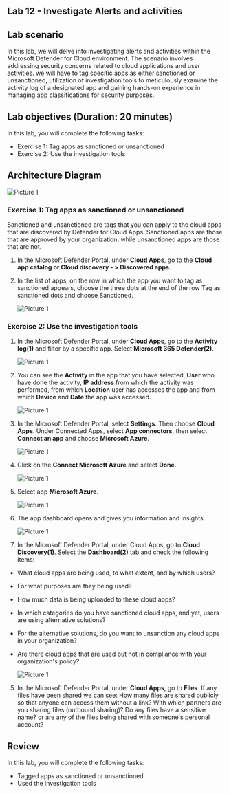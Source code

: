 ## Lab 12 - Investigate Alerts and activities

## Lab scenario

In this lab, we will delve into investigating alerts and activities within the Microsoft Defender for Cloud environment. The scenario involves addressing security concerns related to cloud applications and user activities. we will have to tag specific apps as either sanctioned or unsanctioned, utilization of investigation tools to meticulously examine the activity log of a designated app and gaining hands-on experience in managing app classifications for security purposes.

## Lab objectives (Duration: 20 minutes)

In this lab, you will complete the following tasks:
- Exercise 1: Tag apps as sanctioned or unsanctioned
- Exercise 2: Use the investigation tools

## Architecture Diagram

   ![Picture 1](../Media/lab12-arch.png)

### Exercise 1: Tag apps as sanctioned or unsanctioned

Sanctioned and unsanctioned are tags that you can apply to the cloud apps that are discovered by Defender for Cloud Apps. Sanctioned apps are those that are approved by your organization, while unsanctioned apps are those that are not.

1. In the Microsoft Defender Portal, under **Cloud Apps**, go to the **Cloud app catalog or Cloud discovery - > Discovered apps**.

2. In the list of apps, on the row in which the app you want to tag as sanctioned appears, choose the three dots at the end of the row Tag as sanctioned dots and choose Sanctioned.

   ![Picture 1](../Media/Alerts4.png)

### Exercise 2: Use the investigation tools

1. In the Microsoft Defender Portal, under **Cloud Apps**, go to the **Activity log(1)** and filter by a specific app. Select **Microsoft 365 Defender(2)**.

   ![Picture 1](../Media/Alerts5.png)

2. You can see the **Activity** in the app that you have selected, **User** who have done the activity, **IP address** from which the activity was performed, from which **Location** user has accesses the app and from which **Device** and **Date** the app was accessed.

   ![Picture 1](../Media/Alerts6.png)

3. In the Microsoft Defender Portal, select **Settings**. Then choose **Cloud Apps**. Under Connected Apps, select **App connectors**, then select **Connect an app** and choose **Microsoft Azure**.

   ![Picture 1](../Media/Alerts10.png)

1. Click on the **Connect Microsoft Azure** and select **Done**.

   ![Picture 1](../Media/Alerts11.png)

1. Select app **Microsoft Azure**.

   ![Picture 1](../Media/Alerts12.png)

1. The app dashboard opens and gives you information and insights.

   ![Picture 1](../Media/Alerts8.png)

5. In the Microsoft Defender Portal, under Cloud Apps, go to **Cloud Discovery(1)**. Select the **Dashboard(2)** tab and check the following items:

- What cloud apps are being used, to what extent, and by which users?

- For what purposes are they being used?

- How much data is being uploaded to these cloud apps?

- In which categories do you have sanctioned cloud apps, and yet, users are using alternative solutions?

- For the alternative solutions, do you want to unsanction any cloud apps in your organization?

- Are there cloud apps that are used but not in compliance with your organization's policy?

   ![Picture 1](../Media/Alerts9.png)

5. In the Microsoft Defender Portal, under **Cloud Apps**, go to **Files**. If any files have been shared we can see: How many files are shared publicly so that anyone can access them without a link? With which partners are you sharing files (outbound sharing)? Do any files have a sensitive name? or are any of the files being shared with someone's personal account?

## Review
In this lab, you will complete the following tasks:
- Tagged apps as sanctioned or unsanctioned
- Used the investigation tools
